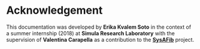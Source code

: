 # Acknowledgement 


This documentation was developed by **Erika Kvalem Soto** in the context of a summer internship (2018) at **Simula Research Laboratory** with the supervision of **Valentina Carapella** as a contribution to the [**SysAFib**](https://www.simula.no/research/projects/sysafib-systems-medicine-diagnosis-and-stratification-atrial-fibrillation) project. 
